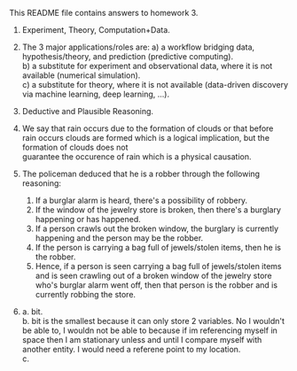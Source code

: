 This README file contains answers to homework 3.    

1. Experiment, Theory, Computation+Data.  
2. The 3 major applications/roles are: a) a workflow bridging data, hypothesis/theory, and prediction (predictive computing).     
                                       b) a substitute for experiment and observational data, where it is not available (numerical simulation).    
                                       c) a substitute for theory, where it is not available (data-driven discovery via machine learning, deep learning, …).  
3. Deductive and Plausible Reasoning.  
4. We say that rain occurs due to the formation of clouds or that before rain occurs clouds are formed which is a logical implication, but the formation of clouds does not   
   guarantee the occurence of rain which is a physical causation.  
5. The policeman deduced that he is a robber through the following reasoning:  
    1. If a burglar alarm is heard, there's a possibility of robbery.  
    2. If the window of the jewelry store is broken, then there's a burglary happening or has happened.
    3. If a person crawls out the broken window, the burglary is currently happening and the person may be the robber.
    4. If the person is carrying a bag full of jewels/stolen items, then he is the robber.
    5. Hence, if a person is seen carrying a bag full of jewels/stolen items and is seen crawling out of a broken window of the jewelry store who's burglar alarm went off,          then that person is the robber and is currently robbing the store.  




12. a. bit.  
    b. bit is the smallest because it can only store 2 variables. No I wouldn't be able to, I wouldn not be able to because if im referencing myself in space then I am 
       stationary unless and until I compare myself with another entity. I would need a referene point to my location.  
    c.
